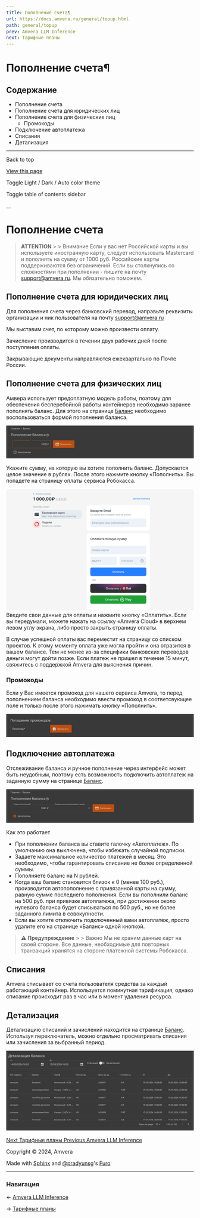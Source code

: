 ```yaml
---
title: Пополнение счета¶
url: https://docs.amvera.ru/general/topup.html
path: general/topup
prev: Amvera LLM Inference
next: Тарифные планы
---
```


# Пополнение счета¶

## Содержание

- Пополнение счета
- Пополнение счета для юридических лиц
- Пополнение счета для физических лиц
  - Промокоды
- Подключение автоплатежа
- Списания
- Детализация

---

Back to top

[ View this page ](<../_sources/general/topup.md.txt> "View this page")

Toggle Light / Dark / Auto color theme

Toggle table of contents sidebar

__

# Пополнение счета

> **ATTENTION** > > Внимание Если у вас нет Российской карты и вы используете иностранную карту, следует использовать Mastercard и пополнять на сумму от 1000 руб. Российские карты поддерживаются без ограничений. Если вы столкнулись со сложностями при пополнении - пишите на почту support@amvera.ru. Мы обязательно поможем. 

## Пополнение счета для юридических лиц

Для пополнения счета через банковский перевод, направьте реквизиты организации и ник пользователя на почту support@amvera.ru

Мы выставим счет, по которому можно произвести оплату.

Зачисление производится в течении двух рабочих дней после поступления оплаты.

Закрывающие документы направляются ежеквартально по Почте России.

## Пополнение счета для физических лиц

Амвера использует предоплатную модель работы, поэтому для обеспечения бесперебойной работы контейнеров необходимо заранее пополнять баланс. Для этого на странице [Баланс](<https://cloud.amvera.ru/balance>) необходимо воспользоваться формой пополнения баланса.

![topup](images/topup.png)

Укажите сумму, на которую вы хотите пополнить баланс. Допускается целое значение в рублях. После этого нажмите кнопку «Пополнить». Вы попадете на страницу оплаты сервиса Робокасса.

![robokassa](images/robokassa.png) Введите свои данные для оплаты и нажмите кнопку «Оплатить». Если вы передумали, можете нажать на ссылку «Amvera Cloud» в верхнем левом углу экрана, либо просто закрыть страницу оплаты.

В случае успешной оплаты вас переместит на страницу со списком проектов. К этому моменту оплата уже могла пройти и она отразится в вашем балансе. Тем не менее из-за специфики банковских переводов деньги могут дойти позже. Если платеж не пришел в течение 15 минут, свяжитесь с поддержкой Amvera для выяснения причин.

### Промокоды

Если у Вас имеется промокод для нашего сервиса Amvera, то перед пополнением баланса необходимо ввести промокод в соответсвующее поле и только после этого нажимать кнопку «Пополнить».

![promo](images/promo.png)

## Подключение автоплатежа

Отслеживание баланса и ручное пополнение через интерфейс может быть неудобным, поэтому есть возможность подключить автоплатеж на заданную сумму на странице [Баланс](<https://cloud.amvera.ru/balance>).

![auto_topup](images/auto_topup.png)

Как это работает
* При пополнении баланса вы ставите галочку «Автоплатеж». По умолчанию она выключена, чтобы избежать случайной подписки.
* Задаете максимальное количество платежей в месяц. Это необходимо, чтобы гарантировать списание не более определенной суммы.
* Пополняете баланс на N рублей.
* Когда ваш баланс становится близок к 0 (менее 100 руб.), производится автопополнение с привязанной карты на сумму, равную сумме последнего пополнения. Если вы пополнили баланс на 500 руб. при привязке автоплатежа, при достижении около нулевого баланса будет списываться по 500 руб., но не более заданного лимита в совокупности.
* Если вы хотите отключить подключенный вами автоплатеж, просто удалите его на странице «Баланс» одной кнопкой.

> **⚠️ Предупреждение** > > Важно Мы не храним данные карт на своей стороне. Все данные, необходимые для повторных транзакций хранятся на стороне платежной системы Робокасса. 

## Списания

Amvera списывает со счета пользователя средства за каждый работающий контейнер. Используется поминутная тарификация, однако списание происходит раз в час или в момент удаления ресурса.

## Детализация

Детализацию списаний и зачислений находится на странице [Баланс](<https://cloud.amvera.ru/balance>). Используя переключатель, можно отдельно просматривать списания или зачисления за выбранный период.

![balance_details](images/balance_details.png)

[ Next Тарифные планы ](<price.html>) [ Previous Amvera LLM Inference ](<../LLM/doc-inference-ru.html>)

Copyright © 2024, Amvera 

Made with [Sphinx](<https://www.sphinx-doc.org/>) and [@pradyunsg](<https://pradyunsg.me>)'s [Furo](<https://github.com/pradyunsg/furo>)


---

### Навигация

← [Amvera LLM Inference](LLM/doc-inference-ru.md)

→ [Тарифные планы](price.md)
